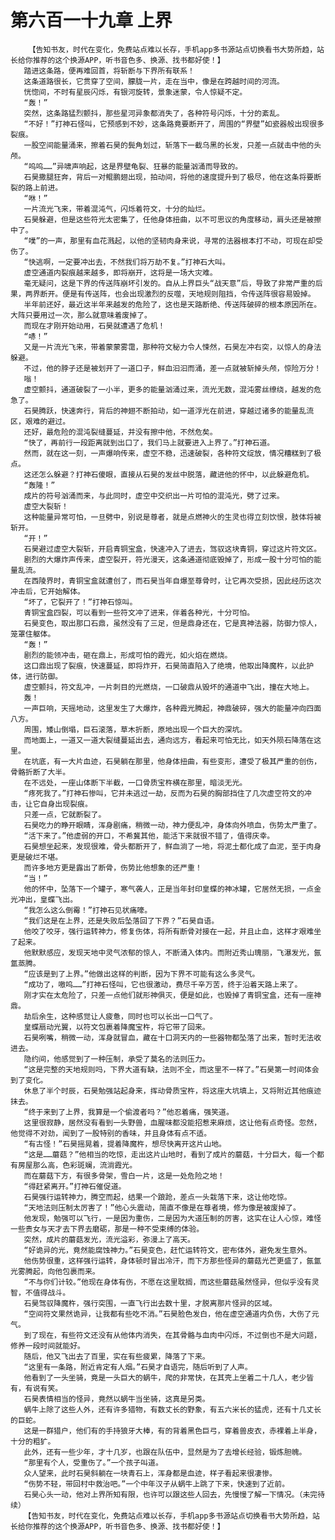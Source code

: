 # 第六百一十九章 上界
        【告知书友，时代在变化，免费站点难以长存，手机app多书源站点切换看书大势所趋，站长给你推荐的这个换源APP，听书音色多、换源、找书都好使！】
       踏进这条路，便再难回首，将斩断与下界所有联系！
       这条道路很长，它贯穿了空间，朦胧一片，走在当中，像是在跨越时间的河流。
       恍惚间，不时有星辰闪烁，有银河旋转，景象迷蒙，令人惊疑不定。
       “轰！”
       突然，这条路猛烈颤抖，那些星河异象都消失了，各种符号闪烁，十分的紊乱。
       “不好！”打神石怪叫，它预感到不妙，这条路竟要断开了，周围的“界壁”如瓷器般出现很多裂痕。
       一股空间能量涌来，擦着石昊的鬓角划过，斩落下一截乌黑的长发，只差一点就击中他的头颅。
       “呜呜……”异啸声响起，这是界壁龟裂、狂暴的能量汹涌而导致的。
       石昊撒腿狂奔，背后一对鲲鹏翅出现，拍动间，将他的速度提升到了极尽，他在这条将要断裂的路上前进。
       “咻！”
       一片流光飞来，带着混沌气，闪烁着符文，十分的灿烂。
       石昊躲避，但是这些符光太密集了，任他身体扭曲，以不可思议的角度移动，肩头还是被擦中了。
       “噗”的一声，那里有血花溅起，以他的坚韧肉身来说，寻常的法器根本打不动，可现在却受伤了。
       “快逃啊，一定要冲出去，不然我们将万劫不复。”打神石大叫。
       虚空通道内裂痕越来越多，即将崩开，这将是一场大灾难。
       毫无疑问，这是下界的传送阵崩坏引发的。自从上界巨头“战天意”后，导致了非常严重的后果，两界断开。便是有传送阵，也会出现激烈的反噬，天地规则阻挡，令传送阵很容易毁掉。
       半年前还好，最近这半年来越发的危险了，这也是天路断绝、传送阵破碎的根本原因所在。大阵只要用过一次，那么就意味着废掉了。
       而现在才刚开始动用，石昊就遭遇了危机！
       “哧！”
       又是一片流光飞来，带着蒙蒙雾霭，那种符文秘力令人悚然，石昊左冲右突，以惊人的身法躲避。
       不过，他的脖子还是被划开了一道口子，鲜血汩汩而涌，差一点就被斩掉头颅，惊险万分！
       嗡！
       虚空颤抖，通道破裂了一小半，更多的能量汹涌过来，流光无数，混沌雾丝缭绕，越发的危急了。
       石昊腾跃，快速奔行，背后的神翅不断拍动，如一道浮光在前进，穿越过诸多的能量乱流区，艰难的避过。
       还好，最危险的混沌裂缝蔓延，并没有擦中他，不然危矣。
       “快了，再前行一段距离就到出口了，我们马上就要进入上界了。”打神石道。
       然而，就在这一刻，一声爆响传来，虚空不稳，迅速破裂，各种符文绽放，情况糟糕到了极点。
       这还怎么躲避？打神石傻眼，直接从石昊的发丝中脱落，藏进他的怀中，以此躲避危机。
       “轰隆！”
       成片的符号汹涌而来，与此同时，虚空中交织出一片可怕的混沌光，劈了过来。
       虚空大裂斩！
       这种能量异常可怕，一旦劈中，别说是尊者，就是点燃神火的生灵也得立刻饮恨，肢体将被斩开。
       “开！”
       石昊避过虚空大裂斩，开启青铜宝盒，快速冲入了进去，驾驭这块青铜，穿过这片符文区。
       剧烈的大爆炸声传来，虚空裂开，符光漫天，这条通道彻底毁掉了，形成一股十分可怕的能量乱流。
       在西陵界时，青铜宝盒就遭创了，而石昊当年自爆至尊骨时，让它再次受损，因此经历这次冲击后，它开始解体。
       “坏了，它裂开了！”打神石惊叫。
       青铜宝盒四裂，可以看到一些符文冲了进来，伴着各种光，十分可怕。
       石昊变色，取出那口石鼎，虽然没有了三足，但是鼎身还在，它是真神法器，防御力惊人，笼罩住躯体。
       “轰！”
       剧烈的能领冲击，砸在鼎上，形成可怕的霞光，如火焰在燃烧。
       这口鼎出现了裂痕，快速蔓延，即将炸开，石昊简直陷入了绝境，他取出降魔杵，以此护体，进行防御。
       虚空颤抖，符文乱冲，一片刺目的光燃烧，一口破鼎从毁坏的通道中飞出，撞在大地上。
       轰！
       一声巨响，天摇地动，这里发生了大爆炸，各种霞光腾起，神鼎破碎，强大的能量冲向四面八方。
       周围，矮山倒塌，巨石滚落，草木折断，原地出现一个巨大的深坑。
       而地面上，一道又一道大裂缝蔓延出去，通向远方，看起来可怕无比，如天外陨石降落在这里。
       在坑底，有一大片血迹，石昊躺在那里，他身体扭曲，有些变形，遭受了极其严重的创伤，骨骼折断了大半。
       在不远处，一座山体断下半截，一口骨质宝杵横在那里，暗淡无光。
       “疼死我了。”打神石惨叫，它并未逃过一劫，反而为石昊的胸部挡住了几次虚空符文的冲击，让它自身出现裂痕。
       只差一点，它就断裂了。
       石昊吃力的睁开眼睛，浑身剧痛，稍微一动，神力便乱冲，身体向外喷血，伤势太严重了。
       “活下来了。”他虚弱的开口，不希冀其他，能活下来就很不错了，值得庆幸。
       石昊想坐起来，发现很难，骨头都断开了，鲜血淌了一地，将泥土都化成了血泥，至于肉身更是破烂不堪。
       而许多地方更是露出了断骨，伤势比他想象的还严重！
       “当！”
       他的怀中，坠落下一个罐子，寒气袭人，正是当年封印皇蝶的神冰罐，它居然无损，一点金光冲出，皇蝶飞出。
       “我怎么这么倒霉！”打神石见状痛嚎。
       “我们这是在上界，还是失败后坠落回了下界？”石昊自语。
       他咬了咬牙，强行运转神力，修复伤体，将所有断骨对接在一起，并且止血，这样才艰难坐了起来。
       他默默感应，发现天地中灵气浓郁的惊人，不断涌入体内。而附近秀山瑰丽，飞瀑发光，氤氲蒸腾。
       “应该是到了上界。”他做出这样的判断，因为下界不可能有这么多灵气。
       “成功了，嗷呜……”打神石怪叫，它也很激动，费尽千辛万苦，终于沿着天路上来了。
       刚才实在太危险了，只差一点他们就形神俱灭，便是如此，也毁掉了青铜宝盒，还有一座神鼎。
       劫后余生，这种感觉让人疲惫，同时也可以长出一口气了。
       皇蝶扇动光翼，以符文包裹着降魔宝杵，将它带了回来。
       石昊咧嘴，稍微一动，浑身就冒血，藏在十口洞天内的一些器物都坠落了出来，暂时无法收进去。
       隐约间，他感觉到了一种压制，承受了莫名的法则压力。
       “这是完整的天地规则吗，下界大道有缺，法则不全，而这里不一样了。”石昊第一时间体会到了变化。
       休息了半个时辰，石昊勉强站起身来，挥动骨质宝杵，将这座大坑填上，又将附近其他痕迹抹去。
       “终于来到了上界，我算是一个偷渡者吗？”他忍着痛，强笑道。
       这里很寂静，居然没有看到一头野兽，血腥味都没能招惹来麻烦，这让他有点奇怪。忽然，他觉得不对劲，闻到了一股特别的香味，并且身体有点不适。
       “有古怪！”石昊摇晃着，提着降魔杵，想尽快离开这片山地。
       “这是……蘑菇？”他相当的吃惊，走出这片山地时，看到了成片的蘑菇，十分巨大，每一个都有房屋那么高，色彩斑斓，流淌霞光。
       而在蘑菇下方，有很多骨架，雪白一片，这是一处危险之地！
       “得赶紧离开。”打神石催促道。
       石昊强行运转神力，腾空而起，结果一个踉跄，差点一头栽落下来，这让他吃惊。
       “天地法则压制太厉害了！”他心头震动，简直不像是在尊者境，修为像是被废掉了。
       他发现，勉强可以飞行，一是因为重伤，二是因为大道压制的厉害，这实在让人心惊，难怪一些贵女与天才去下界去磨砺，那是一种不受束缚的体验。
       突然，成片的蘑菇发光，流光溢彩，弥漫上了高天。
       “好诡异的光，竟然能腐蚀神力。”石昊变色，赶忙运转符文，密布体外，避免发生意外。
       他伤势很重，这样强行运转，身体顿时冒出冷汗，而下方那些怪异的蘑菇光芒更盛了，氤氲光雾腾起，向他包裹而来。
       “不与你们计较。”他现在身体有伤，不愿在这里耽搁，而这些蘑菇虽然怪异，但似乎没有灵智，不值得战斗。
       石昊驾驭降魔杵，强行突围，一直飞行出去数十里，才脱离那片怪异的区域。
       “空间符文果然诡异，让我都有些吃不消。”石昊脸色发白，他在虚空通道内负伤，大伤了元气。
       到了现在，有些符文还没有从他体内消失，在其骨骼与血肉中闪烁，不过倒也不是大问题，修养一段时间就能好。
       随后，他又飞出去了百里，实在有些疲累，降落了下来。
       “这里有一条路，附近肯定有人烟。”石昊才自语完，随后听到了人声。
       他看到了一头坐骑，竟是一头巨大的蜗牛，爬的非常快，在其壳上坐着二十几人，老少皆有，有说有笑。
       石昊表情相当的怪异，竟然以蜗牛当坐骑，这真是另类。
       蜗牛上除了这些人外，还有许多猎物，有数丈长的野象，有五六米长的猛虎，还有十几丈长的巨蛇。
       这是一群猎户，他们有的手持狼牙大棒，有的背着黑色巨弓，穿着兽皮衣，赤裸着上半身，十分的粗犷。
       此外，还有一些少年，才十几岁，也跟在队伍中，显然是为了去增长经验，锻炼胆魄。
       “那里有个人，受重伤了。”一个孩子叫道。
       众人望来，此时石昊斜躺在一块青石上，浑身都是血迹，样子看起来很凄惨。
       “伤势不轻，带回村中救治吧。”一个中年汉子从蜗牛上跳了下来，快速到了近前。
       石昊心头一动，他对上界所知有限，也许可以跟这些人回去，先慢慢了解一下情况。（未完待续）
       【告知书友，时代在变化，免费站点难以长存，手机app多书源站点切换看书大势所趋，站长给你推荐的这个换源APP，听书音色多、换源、找书都好使！】